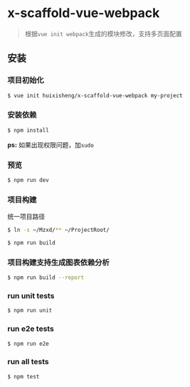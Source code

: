 # x-scaffold-vue-webpack

> 根据`vue init webpack`生成的模块修改，支持多页面配置


## 安装 ##

### 项目初始化 ###

``` bash
$ vue init huixisheng/x-scaffold-vue-webpack my-project
```

### 安装依赖 ###

``` bash
$ npm install
```

**ps:** 如果出现权限问题，加`sudo`

### 预览 ###

``` bash
$ npm run dev
```

### 项目构建 ###

统一项目路径

``` bash
$ ln -s ~/Mzxd/** ~/ProjectRoot/
```

``` bash
$ npm run build
```

### 项目构建支持生成图表依赖分析 ###

```bash
$ npm run build --report
```

### run unit tests ###

```bash
$ npm run unit
```

### run e2e tests ###

```bash
$ npm run e2e
```

### run all tests
```bash
$ npm test
```